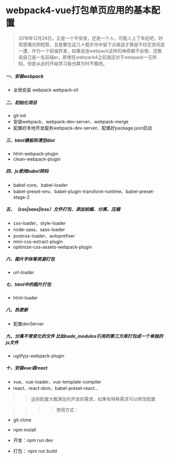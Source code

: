 # webpack4-vue打包单页应用的基本配置

>2018年12月24日，又是一个平安夜，还是一个人，可能人上了年纪吧，时常感慨光阴短暂，总是要在这几十载岁月中留下点痕迹才算是不枉在世间走一遭。作为一个前端开发，如果说连webpack这样的神奇都不会使，还敢说自己是一名前端er，即使在webpack4之前我还对于webpack一无所知，但是从此时开始学习我也算为时不晚吧。

##### 一、安装webpack
   
   + 全局安装 webpack webpack-cli
   
##### 二、初始化项目

   + git init
   + 安装webpack、webpack-dev-server、webpack-merge
   + 配置好本地开发服务webpack-dev-server、配置好package.json启动
   
##### 三、html模板和清空dist

   + html-webpack-plugin
   + clean-webpack-plugin
   
##### 四、js使用babel转码

   + babel-core、babel-loader
   + babel-preset-env、babel-plugin-transform-runtime、babel-preset-stage-2

##### 五、（css|sass|less）文件打包、添加前缀、分离、压缩

   + css-loader、style-loader
   + node-sass、sass-loader
   + postcss-loader、autoprefixer
   + mini-css-extract-plugin
   + optimize-css-assets-webpack-plugin
   
##### 六、图片字体等资源打包

   + url-loader

##### 七、html中的图片打包

   + html-loader

##### 八、热更新

   + 配置devServer


##### 九、分离不常变化的文件 比如node_modules引用的第三方库打包成一个单独的js文件

   + uglifyjs-webpack-plugin
   
##### 十、安装vue或react

   + vue、vue-loader、vue-template-compiler
   + react、react-dom、babel-preset-react...
   
   
>> 这些配置大概满足的开发的需求，如果有特殊需求可以修改配置

>>>>使用方式：

   + git clone 
   
   + npm install 
   
   + 开发：npm run dev 
   
   + 打包： npm run build
 
 
 

